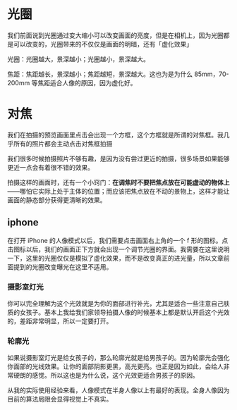 
# 光圈

我们前面说到光圈通过变大缩小可以改变画面的亮度，但是在相机上，因为光圈都是可以改变的，光圈带来的不仅仅是画面的明暗，还有「虚化效果」

光圈：光圈越大，景深越小；光圈越小，景深越大。

焦距：焦距越长，景深越小；焦距越短，景深越大。这也为是为什么 85mm，70-200mm 等焦距适合人像的原因，因为虚化好。

# 对焦

我们在拍摄的预览画面里点击会出现一个方框，这个方框就是所谓的对焦框。我几乎所有的照片都会主动点击对焦框拍摄

我们很多时候拍摄照片不够有趣，是因为没有尝过更近的拍摄，很多场景如果能够更近一点会有着很不错的效果。

拍摄这样的画面时，还有一个小窍门：**在调焦时不要把焦点放在可能虚动的物体上**——哪怕它实际上处于主体的位置；而应该把焦点放在不动的景物上，这样才能让画面的静态部分获得更清晰的效果。

## iphone

在打开 iPhone 的人像模式以后，我们需要点击画面右上角的一个 f 形的图标。点击图标以后，我们的画面正下方就会出现一个调节光圈的界面。我需要在这里说明一下，这里的光圈仅仅是模拟了虚化效果，而不是改变真正的进光量，所以文章前面提到的光圈改变曝光在这里不适用。


### 摄影室灯光

你可以完全理解为这个光效就是为你的面部进行补光，尤其是适合一些注意自己肤质的女孩子。基本上我给我们家领导拍摄人像的时候基本上都是默认开启这个光效的，差距非常明显，所以一定要打开。

### 轮廓光
 
如果说摄影室灯光是给女孩子的，那么轮廓光就是给男孩子的。因为轮廓光会强化你面部的光线效果。让你的面部阴影更黑，高光更亮。也正是因为如此，会给人非常硬朗的感觉。所以这也是为什么说，这个光效更适合男孩子的原因。

从我的实际使用经验来看，人像模式在半身人像以上有最好的表现。全身人像因为目前的算法局限会显得视觉上不真实。